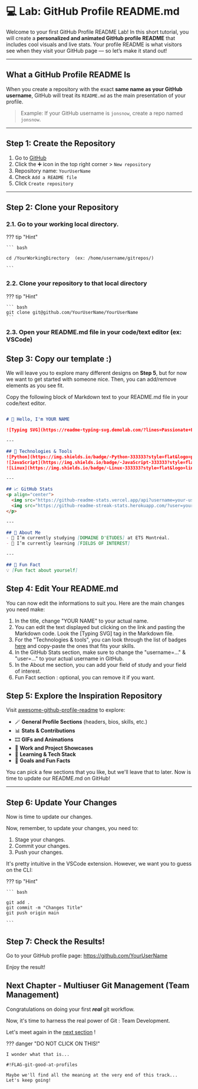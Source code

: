 # 💻 Lab: GitHub Profile README.md

Welcome to your first GitHub Profile README Lab! In this short tutorial, you will create a **personalized and animated GitHub profile README** that includes cool visuals and live stats. Your profile README is what visitors see when they visit your GitHub page — so let’s make it stand out!

---

## What a GitHub Profile README Is

When you create a repository with the exact **same name as your GitHub username**, GitHub will treat its `README.md` as the main presentation of your profile.

> Example: If your GitHub username is `jonsnow`, create a repo named `jonsnow`.

---

## Step 1: Create the Repository

1. Go to [GitHub](https://github.com/)
2. Click the ➕ icon in the top right corner > `New repository`
3. Repository name: `YourUserName`
4. Check `Add a README file`
5. Click `Create repository`

---

## Step 2: Clone your Repository

### 2.1. Go to your working local directory.

??? tip "Hint"

    ``` bash

    cd /YourWorkingDirectory  (ex: /home/username/gitrepos/)

    ```

### 2.2. Clone your repository to that local directory

??? tip "Hint"

    ``` bash
    git clone git@github.com/YourUserName/YourUserName
    ```

### 2.3. Open your README.md file in your code/text editor (ex: VSCode)

## Step 3: Copy our template :)

We will leave you to explore many different designs on **Step 5**, but for now we want to get started with someone nice. Then, you can add/remove elements as you see fit.

Copy the following block of Markdown text to your README.md file in your code/text editor.

``` markdown

# 👋 Hello, I'm YOUR NAME

![Typing SVG](https://readme-typing-svg.demolab.com/?lines=Passionate+Engineer;Lifelong+Learner;Open+Source+Lover&center=true&width=500&height=50)

---

## 🔧 Technologies & Tools
![Python](https://img.shields.io/badge/-Python-333333?style=flat&logo=python)
![JavaScript](https://img.shields.io/badge/-JavaScript-333333?style=flat&logo=javascript)
![Linux](https://img.shields.io/badge/-Linux-333333?style=flat&logo=linux)

---

## 📈 GitHub Stats
<p align="center">
  <img src="https://github-readme-stats.vercel.app/api?username=your-username&show_icons=true&theme=radical" alt="GitHub Stats" />
  <img src="https://github-readme-streak-stats.herokuapp.com/?user=your-username&theme=radical" alt="GitHub Streak" />
</p>

---

## 📌 About Me
- 🔭 I’m currently studying [DOMAINE D'ETUDES] at ETS Montréal.
- 🌱 I’m currently learning [FIELDS OF INTEREST]

---

## 🎯 Fun Fact
💡 [Fun fact about yourself]

```

## Step 4: Edit Your README.md

You can now edit the informations to suit you. Here are the main changes you need make:

1. In the title, change "YOUR NAME" to your actual name.
2. You can edit the text displayed but clicking on the link and pasting the Markdown code. Look the [Typing SVG] tag in the Markdown file.
3. For the "Technologies & tools", you can look through the list of badges [here](https://github.com/inttter/md-badges) and copy-paste the ones that fits your skills.
4. In the GitHub Stats section, make sure to change the "username=..." & "user=..." to your actual username in GitHub.
5. In the About me section, you can add your field of study and your field of interest.
6. Fun Fact section : optional, you can remove it if you want.


## Step 5: Explore the Inspiration Repository

Visit [awesome-github-profile-readme](https://github.com/abhisheknaiidu/awesome-github-profile-readme) to explore:

- 🪄 **General Profile Sections** (headers, bios, skills, etc.)
- 📊 **Stats & Contributions**
- 🎞️ **GIFs and Animations**
- 💼 **Work and Project Showcases**
- 🧠 **Learning & Tech Stack**
- 🎯 **Goals and Fun Facts**

You can pick a few sections that you like, but we'll leave that to later. Now is time to update our README.md on GitHub!

---

## Step 6: Update Your Changes

Now is time to update our changes.

Now, remember, to update your changes, you need to:

1. Stage your changes.
2. Commit your changes.
3. Push your changes.

It's pretty intuitive in the VSCode extension. However, we want you to guess on the CLI:

??? tip "Hint"

    ``` bash

    git add .
    git commit -m "Changes Title"
    git push origin main

    ```

## Step 7: Check the Results!

Go to your GitHub profile page: https://github.com/YourUserName

Enjoy the result!

## Next Chapter - Multiuser Git Management (Team Management)

Congratulations on doing your first **_real_** git workflow.

Now, it's time to harness the real power of Git : Team Development.

Let's meet again in the [next section](team_collaboration.md) !


??? danger "DO NOT CLICK ON THIS!"

    I wonder what that is...

    #!FLAG-git-good-at-profiles

    Maybe we'll find all the meaning at the very end of this track... Let's keep going!
